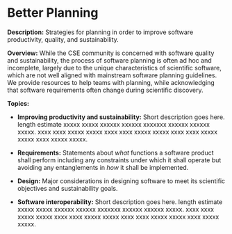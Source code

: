 # Better Planning

**Description:**  Strategies for planning in order to improve software productivity, quality, and sustainability.  

**Overview:** While the CSE community is concerned with software quality and sustainability, the process of software planning is often ad hoc and incomplete, largely due to the unique characteristics of scientific software, which are not well aligned with mainstream software planning guidelines.  We provide resources to help teams with planning, while acknowledging that software requirements often change during scientific discovery.  

**Topics:**

- **Improving productivity and sustainability:**
Short description goes here. length estimate xxxxx xxxxx xxxxxx xxxxxx xxxxxxx xxxxxx xxxxxx xxxxx. xxxx xxxx xxxxx xxxxx xxxx xxxx xxxxx xxxxx xxxx xxxx xxxxx xxxxx xxxx xxxxx xxxxx.

<!---
    - [What Is Productivity?](Topics/WhatIsProductivity.md)
    - [What Is Sustainability?](Topics/WhatIsSustainability.md)
--->

- **Requirements:**
Statements about *what* functions a software product shall perform including any constraints under which it shall operate but avoiding any entanglements in *how* it shall be implemented.

<!---
    - [What Are CSE Software Requirements?](Topics/WhatAreCseSwRequirements.md)
--->

- **Design:**
Major considerations in designing software to meet its scientific objectives and sustainability goals.

<!---
    - [What Is CSE Software Design?](Topics/WhatIsCseSwDesign.md)
--->

- **Software interoperability:**
Short description goes here. length estimate xxxxx xxxxx xxxxxx xxxxxx xxxxxxx xxxxxx xxxxxx xxxxx. xxxx xxxx xxxxx xxxxx xxxx xxxx xxxxx xxxxx xxxx xxxx xxxxx xxxxx xxxx xxxxx xxxxx.

<!---
     - [What Are Interoperable Software Libraries?](../CuratedContent/WhatAreInteoperableSwLibraries.md)
--->

<!---
Category order: 1
--->
